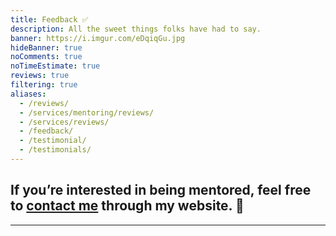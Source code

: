 ```yaml
---
title: Feedback ✅
description: All the sweet things folks have had to say.
banner: https://i.imgur.com/eDqiqGu.jpg
hideBanner: true
noComments: true
noTimeEstimate: true
reviews: true
filtering: true
aliases:
  - /reviews/
  - /services/mentoring/reviews/
  - /services/reviews/
  - /feedback/
  - /testimonial/
  - /testimonials/
---
```


## If you’re interested in being mentored, feel free to [contact me](/contact/) through my website. 📩️

---
